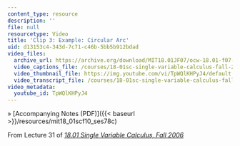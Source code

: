 ```yaml
---
content_type: resource
description: ''
file: null
resourcetype: Video
title: 'Clip 3: Example: Circular Arc'
uid: d13153c4-343d-7c71-c46b-5bb5b912bdad
video_files:
  archive_url: https://archive.org/download/MIT18.01JF07/ocw-18.01-f07-lec31_300k.mp4
  video_captions_file: /courses/18-01sc-single-variable-calculus-fall-2010/4c2f342995e15e51b3cedf66c484ffd7_TpWQlKHPyJ4.vtt
  video_thumbnail_file: https://img.youtube.com/vi/TpWQlKHPyJ4/default.jpg
  video_transcript_file: /courses/18-01sc-single-variable-calculus-fall-2010/38508545cdbecc25691e7a14d3568060_TpWQlKHPyJ4.pdf
video_metadata:
  youtube_id: TpWQlKHPyJ4
---
```


» [Accompanying Notes (PDF)]({{< baseurl >}}/resources/mit18_01scf10_ses78c)

From Lecture 31 of [_18.01 Single Variable Calculus, Fall 2006_](/courses/18-01-single-variable-calculus-fall-2006/video_galleries/video-lectures)